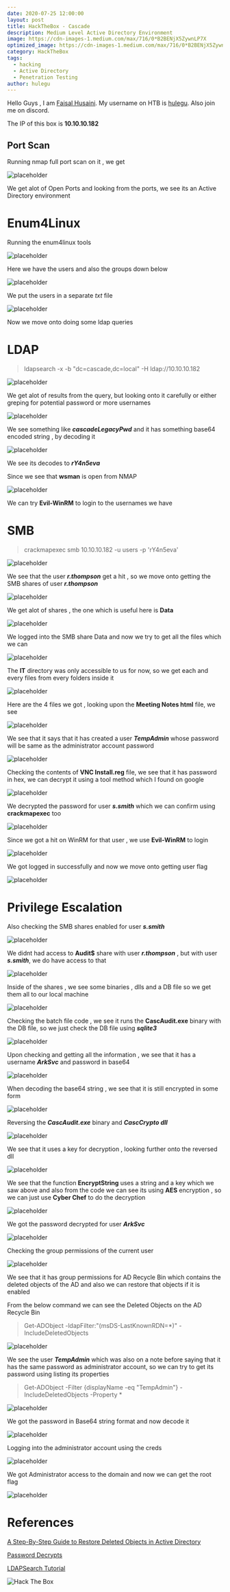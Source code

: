 ```yaml
---
date: 2020-07-25 12:00:00
layout: post
title: HackTheBox - Cascade
description: Medium Level Active Directory Environment
image: https://cdn-images-1.medium.com/max/716/0*B2BENjX5ZywnLP7X
optimized_image: https://cdn-images-1.medium.com/max/716/0*B2BENjX5ZywnLP7X
category: HackTheBox
tags:
  - hacking
  - Active Directory
  - Penetration Testing
author: hulegu
---
```


Hello Guys , I am <a href="https://twitter.com/_kNgF">Faisal Husaini</a>. My username on HTB is <a href="https://www.hackthebox.eu/home/users/profile/7404">hulegu</a>. Also join me on discord.

The IP of this box is **10.10.10.182**

## Port Scan

Running nmap full port scan on it , we get

![placeholder](https://cdn-images-1.medium.com/max/716/1*1eSTkjgA7s09Ijv9cP-wDg.png "Large example image")

We get alot of Open Ports and looking from the ports, we see its an Active Directory environment

# Enum4Linux

Running the enum4linux tools

![placeholder](https://cdn-images-1.medium.com/max/1075/1*oojhj1B8rvNr8xPRATEnrA.png "Large example image")

Here we have the users and also the groups down below

![placeholder](https://cdn-images-1.medium.com/max/1075/1*_XV4k4eZqOQuoSP48gkjEg.png "Large example image")

We put the users in a separate *txt* file

![placeholder](https://cdn-images-1.medium.com/max/716/1*hCHVtAnux_JiXjFm1Z4ELg.png "Large example image")

Now we move onto doing some ldap queries

# LDAP

> ldapsearch -x -b "dc=cascade,dc=local" -H ldap://10.10.10.182

![placeholder](https://cdn-images-1.medium.com/max/716/1*4tnnmaAwC0gl3aAn1gnFpQ.png "Large example image")

We get alot of results from the query, but looking onto it carefully or either greping for potential password or more usernames

![placeholder](https://cdn-images-1.medium.com/max/716/1*xV9PqIJTIpq5K458BYBvow.png "Large example image")

We see something like ***cascadeLegacyPwd*** and it has something base64 encoded string , by decoding it

![placeholder](https://cdn-images-1.medium.com/max/716/1*dAOuLic78_iyafo3XC2Q4A.png "Large example image")

We see its decodes to ***rY4n5eva***

Since we see that **wsman** is open from NMAP

![placeholder](https://cdn-images-1.medium.com/max/716/1*bsQQqPjcNwNE1oKITQcSUw.png "Large example image")

We can try **Evil-WinRM** to login to the usernames we have

# SMB

> crackmapexec smb 10.10.10.182 -u users -p 'rY4n5eva'

![placeholder](https://cdn-images-1.medium.com/max/1075/1*Jv81Gs8EnrnOc_d-1uNKmA.png "Large example image")

We see that the user ***r.thompson*** get a hit , so we move onto getting the SMB shares of user ***r.thompson***

![placeholder](https://cdn-images-1.medium.com/max/716/1*xED3w81VnBhw0BkaZLfAZA.png "Large example image")

We get alot of shares , the one which is useful here is **Data**

![placeholder](https://cdn-images-1.medium.com/max/716/1*ImHWBBx0iMBtPMr62AU9ww.png "Large example image")

We logged into the SMB share Data and now we try to get all the files which we can

![placeholder](https://cdn-images-1.medium.com/max/716/1*IvUnKQ2o_Y56pqfgcwRDig.png "Large example image")

The **IT** directory was only accessible to us for now, so we get each and every files from every folders inside it

![placeholder](https://cdn-images-1.medium.com/max/716/1*vc4A2GUg1K9vgjYds5QZsg.png "Large example image")

Here are the 4 files we got , looking upon the **Meeting Notes html** file, we see

![placeholder](https://cdn-images-1.medium.com/max/1075/1*NWu3B3dRsUd6Hn8Do0oD6g.png "Large example image")

We see that it says that it has created a user ***TempAdmin*** whose password will be same as the administrator account password

![placeholder](https://cdn-images-1.medium.com/max/716/1*Z4GBNUBDKbNiR9AuFM8yAw.png "Large example image")

Checking the contents of **VNC Install.reg** file, we see that it has password in hex, we can decrypt it using a tool method which I found on google

![placeholder](https://cdn-images-1.medium.com/max/716/1*9sHf0XZjTz94iPTDn2ytAQ.png "Large example image")

We decrypted the password for user ***s.smith*** which we can confirm using **crackmapexec** too

![placeholder](https://cdn-images-1.medium.com/max/1075/1*yBGTMauDX_LVtm87Gj058w.png "Large example image")

Since we got a hit on WinRM for that user , we use **Evil-WinRM** to login

![placeholder](https://cdn-images-1.medium.com/max/716/1*xDRVLa1kh0RkP2xJQmuptQ.png "Large example image")

We got logged in successfully and now we move onto getting user flag

![placeholder](https://cdn-images-1.medium.com/max/716/1*sQd7qYbsyaxi_7drSF8icA.png "Large example image")

# Privilege Escalation 

Also checking the SMB shares enabled for user ***s.smith***

![placeholder](https://cdn-images-1.medium.com/max/716/1*tIuDKLr1EhF0WumquFDj_w.png "Large example image")

We didnt had access to **Audit$** share with user ***r.thompson*** , but with user ***s.smith***, we do have access to that

![placeholder](https://cdn-images-1.medium.com/max/716/1*_kZ4qyOjJ_G1KXowc5CYjw.png "Large example image")

Inside of the shares , we see some binaries , dlls and a DB file so we get them all to our local machine

![placeholder](https://cdn-images-1.medium.com/max/1075/1*EW_sJiNzLD8tk_FKlB3JjA.png "Large example image")

Checking the batch file code , we see it runs the **CascAudit.exe** binary with the DB file, so we just check the DB file using ***sqlite3***

![placeholder](https://cdn-images-1.medium.com/max/1075/1*YZKPiLIsTFibaZGH6lO_LQ.png "Large example image")

Upon checking and getting all the information , we see that it has a username ***ArkSvc*** and password in base64

![placeholder](https://cdn-images-1.medium.com/max/716/1*CvLcWj_TaMJZhkL5wT26GA.png "Large example image")

When decoding the base64 string , we see that it is still encrypted in some form

![placeholder](https://cdn-images-1.medium.com/max/716/1*UDAK_fV-SqlIzYtNsqLctw.png "Large example image")

Reversing the ***CascAudit.exe*** binary and ***CascCrypto dll***

![placeholder](https://cdn-images-1.medium.com/max/1075/1*EjAySfju3URHUk8kVDVBdQ.png "Large example image")

We see that it uses a key for decryption , looking further onto the reversed dll

![placeholder](https://cdn-images-1.medium.com/max/1075/1*v2En0vwraelyZ_Kkb6wuBw.png "Large example image")

We see that the function **EncryptString** uses a string and a key which we saw above and also from the code we can see its using **AES** encryption , so we can just use **Cyber Chef** to do the decryption

![placeholder](https://cdn-images-1.medium.com/max/716/1*o27TW-SyNyMZKbbeCZ7RGw.png "Large example image")

We got the password decrypted for user ***ArkSvc***

![placeholder](https://cdn-images-1.medium.com/max/716/1*mFa2BpWcykA_msOGWzOTCA.png "Large example image")

Checking the group permissions of the current user

![placeholder](https://cdn-images-1.medium.com/max/1075/1*FeTEnZlAogB9JtmogAZVFA.png "Large example image")

We see that it has group permissions for AD Recycle Bin which contains the deleted objects of the AD and also we can restore that objects if it is enabled

From the below command we can see the Deleted Objects on the AD Recycle Bin

> Get-ADObject -ldapFilter:"(msDS-LastKnownRDN=*)"  -IncludeDeletedObjects

![placeholder](https://cdn-images-1.medium.com/max/716/1*Sz0KYtRq13T1KRHqoijSTA.png "Large example image")

We see the user ***TempAdmin*** which was also on a note before saying that it has the same password as administrator account, so we can try to get its password using listing its properties

> Get-ADObject -Filter {displayName -eq "TempAdmin"} -IncludeDeletedObjects -Property *

![placeholder](https://cdn-images-1.medium.com/max/716/1*qKxJXroumS1YhJuo8D0JkQ.png "Large example image")

We got the password in Base64 string format and now decode it

![placeholder](https://cdn-images-1.medium.com/max/716/1*tEkNZy883r0dbS-V5bgUoQ.png "Large example image")

Logging into the administrator account using the creds

![placeholder](https://cdn-images-1.medium.com/max/716/1*dShqrkzqh0kQlzmH6rqgjw.png "Large example image")

We got Administrator access to the domain and now we can get the root flag

![placeholder](https://cdn-images-1.medium.com/max/716/1*a_7PIJSvCqAyMXdpJRdSww.png "Large example image")


# References 

<a href="https://www.lepide.com/how-to/restore-deleted-objects-in-active-directory.html">A Step-By-Step Guide to Restore Deleted Objects in Active Directory</a>

<a href="https://github.com/frizb/PasswordDecrypts">Password Decrypts</a>

<a href="https://devconnected.com/how-to-search-ldap-using-ldapsearch-examples/">LDAPSearch Tutorial</a>

<img src="http://www.hackthebox.eu/badge/image/7404" alt="Hack The Box"> 
